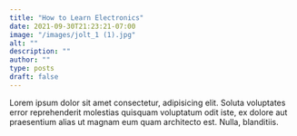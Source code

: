 ```yaml
---
title: "How to Learn Electronics"
date: 2021-09-30T21:23:21-07:00
image: "/images/jolt_1 (1).jpg"
alt: ""
description: ""
author: ""
type: posts
draft: false
---
```


Lorem ipsum dolor sit amet consectetur, adipisicing elit. Soluta voluptates error reprehenderit molestias quisquam voluptatum odit iste, ex dolore aut praesentium alias ut magnam eum quam architecto est. Nulla, blanditiis.
